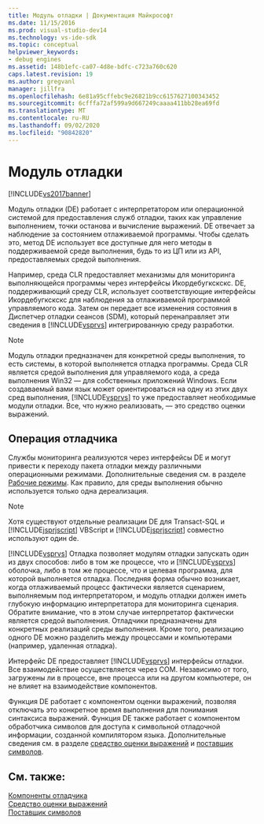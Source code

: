 ```yaml
---
title: Модуль отладки | Документация Майкрософт
ms.date: 11/15/2016
ms.prod: visual-studio-dev14
ms.technology: vs-ide-sdk
ms.topic: conceptual
helpviewer_keywords:
- debug engines
ms.assetid: 148b1efc-ca07-4d8e-bdfc-c723a760c620
caps.latest.revision: 19
ms.author: gregvanl
manager: jillfra
ms.openlocfilehash: 6e81a95cffebc9e26821b9cc6157627100343452
ms.sourcegitcommit: 6cfffa72af599a9d667249caaaa411bb28ea69fd
ms.translationtype: MT
ms.contentlocale: ru-RU
ms.lasthandoff: 09/02/2020
ms.locfileid: "90842820"
---
```

# <a name="debug-engine"></a>Модуль отладки
[!INCLUDE[vs2017banner](../../includes/vs2017banner.md)]

Модуль отладки (DE) работает с интерпретатором или операционной системой для предоставления служб отладки, таких как управление выполнением, точки останова и вычисление выражений. DE отвечает за наблюдение за состоянием отлаживаемой программы. Чтобы сделать это, метод DE использует все доступные для него методы в поддерживаемой среде выполнения, будь то из ЦП или из API, предоставляемых средой выполнения.  
  
 Например, среда CLR предоставляет механизмы для мониторинга выполняющейся программы через интерфейсы Икордебугкскскс. DE, поддерживающий среду CLR, использует соответствующие интерфейсы Икордебугкскскс для наблюдения за отлаживаемой программой управляемого кода. Затем он передает все изменения состояния в Диспетчер отладки сеансов (SDM), который перенаправляет эти сведения в [!INCLUDE[vsprvs](../../includes/vsprvs-md.md)] интегрированную среду разработки.  
  
> [!NOTE]
> Модуль отладки предназначен для конкретной среды выполнения, то есть системы, в которой выполняется отладка программы. Среда CLR является средой выполнения для управляемого кода, а среда выполнения Win32 — для собственных приложений Windows. Если создаваемый вами язык может ориентироваться на одну из этих двух сред выполнения, [!INCLUDE[vsprvs](../../includes/vsprvs-md.md)] то уже предоставляет необходимые модули отладки. Все, что нужно реализовать, — это средство оценки выражений.  
  
## <a name="debug-engine-operation"></a>Операция отладчика  
 Службы мониторинга реализуются через интерфейсы DE и могут привести к переходу пакета отладки между различными операционными режимами. Дополнительные сведения см. в разделе [Рабочие режимы](../../extensibility/debugger/operational-modes.md). Как правило, для среды выполнения обычно используется только одна дереализация.  
  
> [!NOTE]
> Хотя существуют отдельные реализации DE для Transact-SQL и [!INCLUDE[jsprjscript](../../includes/jsprjscript-md.md)] VBScript и [!INCLUDE[jsprjscript](../../includes/jsprjscript-md.md)] совместно используют один de.  
  
 [!INCLUDE[vsprvs](../../includes/vsprvs-md.md)] Отладка позволяет модулям отладки запускать один из двух способов: либо в том же процессе, что и [!INCLUDE[vsprvs](../../includes/vsprvs-md.md)] оболочка, либо в том же процессе, что и целевая программа, для которой выполняется отладка. Последняя форма обычно возникает, когда отлаживаемый процесс фактически является сценарием, выполняемым под интерпретатором, и модуль отладки должен иметь глубокую информацию интерпретатора для мониторинга сценария. Обратите внимание, что в этом случае интерпретатор фактически является средой выполнения. Отладчики предназначены для конкретных реализаций среды выполнения. Кроме того, реализацию одного DE можно разделить между процессами и компьютерами (например, удаленная отладка).  
  
 Интерфейс DE предоставляет [!INCLUDE[vsprvs](../../includes/vsprvs-md.md)] интерфейсы отладки. Все взаимодействие осуществляется через COM. Независимо от того, загружены ли в процессе, вне процесса или на другом компьютере, он не влияет на взаимодействие компонентов.  
  
 Функция DE работает с компонентом оценки выражений, позволяя отключать это конкретное время выполнения для понимания синтаксиса выражений. Функция DE также работает с компонентом обработчика символов для доступа к символьной отладочной информации, созданной компилятором языка. Дополнительные сведения см. в разделе [средство оценки выражений](../../extensibility/debugger/expression-evaluator.md) и [поставщик символов](../../extensibility/debugger/symbol-provider.md).  
  
## <a name="see-also"></a>См. также:  
 [Компоненты отладчика](../../extensibility/debugger/debugger-components.md)   
 [Средство оценки выражений](../../extensibility/debugger/expression-evaluator.md)   
 [Поставщик символов](../../extensibility/debugger/symbol-provider.md)
